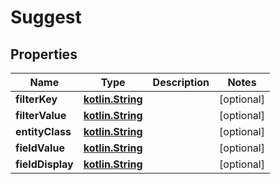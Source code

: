 # Suggest

## Properties
Name | Type | Description | Notes
------------ | ------------- | ------------- | -------------
**filterKey** | [**kotlin.String**](.md) |  |  [optional]
**filterValue** | [**kotlin.String**](.md) |  |  [optional]
**entityClass** | [**kotlin.String**](.md) |  |  [optional]
**fieldValue** | [**kotlin.String**](.md) |  |  [optional]
**fieldDisplay** | [**kotlin.String**](.md) |  |  [optional]
